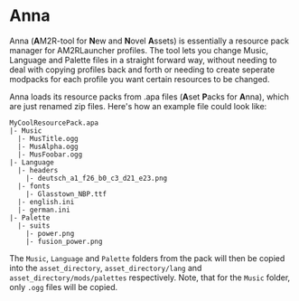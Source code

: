 # Anna
Anna (**A**M2R-tool for **N**ew and **N**ovel **A**ssets) is essentially a resource pack manager for AM2RLauncher profiles.
The tool lets you change Music, Language and Palette files in a straight forward way, without needing to deal with copying profiles back and forth or needing to create seperate modpacks for each profile you want certain resources to be changed.


Anna loads its resource packs from .apa files (**A**set **P**acks for **A**nna), which are just renamed zip files. Here's how an example file could look like:
```
MyCoolResourcePack.apa
|- Music
  |- MusTitle.ogg
  |- MusAlpha.ogg
  |- MusFoobar.ogg
|- Language
  |- headers
    |- deutsch_a1_f26_b0_c3_d21_e23.png
  |- fonts
    |- Glasstown_NBP.ttf
  |- english.ini
  |- german.ini
|- Palette
  |- suits
    |- power.png
    |- fusion_power.png
```
The `Music`, `Language` and `Palette` folders from the pack will then be copied into the `asset_directory`, `asset_directory/lang` and `asset_directory/mods/palettes` respectively. Note, that for the `Music` folder, only `.ogg` files will be copied.
